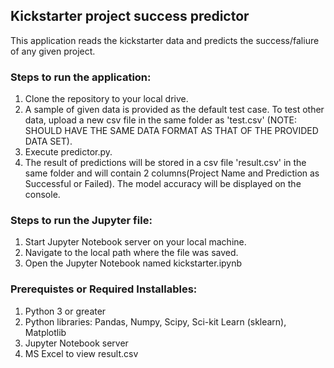 ## Kickstarter project success predictor

This application reads the kickstarter data and predicts the success/faliure of any given project.

### Steps to run the application:

1. Clone the repository to your local drive.
2. A sample of given data is provided as the default test case. To test other data, upload a new csv file in the same folder as 'test.csv' (NOTE: SHOULD HAVE THE SAME DATA FORMAT AS THAT OF THE PROVIDED DATA SET).
3. Execute predictor.py.
4. The result of predictions will be stored in a csv file 'result.csv' in the same folder and will contain 2 columns(Project Name and Prediction as Successful or Failed). The model accuracy will be displayed on the console.

### Steps to run the Jupyter file:

1. Start Jupyter Notebook server on your local machine.
2. Navigate to the local path where the file was saved.
3. Open the Jupyter Notebook named kickstarter.ipynb

### Prerequistes or Required Installables:

1. Python 3 or greater
2. Python libraries: Pandas, Numpy, Scipy, Sci-kit Learn (sklearn), Matplotlib
3. Jupyter Notebook server
4. MS Excel to view result.csv